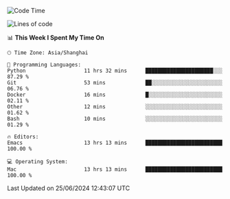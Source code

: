 <!--START_SECTION:waka-->
![Code Time](http://img.shields.io/badge/Code%20Time-2%2C026%20hrs%2030%20mins-blue)

![Lines of code](https://img.shields.io/badge/From%20Hello%20World%20I%27ve%20Written-308.1%20thousand%20lines%20of%20code-blue)

📊 **This Week I Spent My Time On** 

```text
🕑︎ Time Zone: Asia/Shanghai

💬 Programming Languages: 
Python                   11 hrs 32 mins      ██████████████████████░░░   87.29 % 
Git                      53 mins             ██░░░░░░░░░░░░░░░░░░░░░░░   06.76 % 
Docker                   16 mins             █░░░░░░░░░░░░░░░░░░░░░░░░   02.11 % 
Other                    12 mins             ░░░░░░░░░░░░░░░░░░░░░░░░░   01.62 % 
Bash                     10 mins             ░░░░░░░░░░░░░░░░░░░░░░░░░   01.29 % 

🔥 Editors: 
Emacs                    13 hrs 13 mins      █████████████████████████   100.00 % 

💻 Operating System: 
Mac                      13 hrs 13 mins      █████████████████████████   100.00 % 
```


 Last Updated on 25/06/2024 12:43:07 UTC
<!--END_SECTION:waka-->
